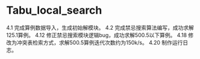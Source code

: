 # Tabu_local_search
4.1 完成算例数据导入，生成初始解模块。
4.2 完成禁忌搜索算法编写，成功求解125.1算例。
4.12 修正禁忌搜索模块逻辑bug，成功求解500.5以下算例。
4.18 修改为冲突表检索方式，求解500.5算例迭代次数约为150k/s。
4.20 制作运行日志。
